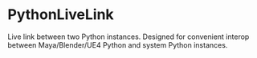 # PythonLiveLink
Live link between two Python instances. Designed for convenient interop between Maya/Blender/UE4 Python and system Python instances.
